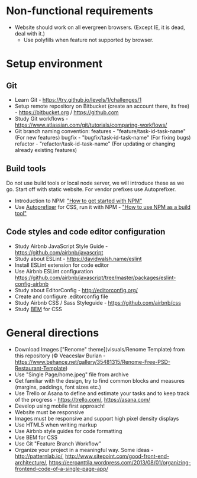# Non-functional requirements

* Website should work on all evergreen browsers. (Except IE, it is dead, deal with it.)
    * Use polyfills when feature not supported by browser.

# Setup environment

## Git
* Learn Git - https://try.github.io/levels/1/challenges/1
* Setup remote repository on Bitbucket (create an account there, its free) - https://bitbucket.org / https://github.com
* Study Git workflows - https://www.atlassian.com/git/tutorials/comparing-workflows/
* Git branch naming convention:
   features - "feature/task-id-task-name" (For new features)
   bugfix - "bugfix/task-id-task-name" (For fixing bugs)
   refactor - "refactor/task-id-task-name" (For updating or changing already existing features)

## Build tools
Do not use build tools or local node server, we will introduce these as we go. Start off with static website. For vendor prefixes use Autoprefixer.
* Introduction to NPM: ["How to get started with NPM"](https://www.w3schools.com/whatis/whatis_npm.asp)
* Use [Autoprefixer](https://github.com/postcss/autoprefixer) for CSS, run it with NPM - ["How to use NPM as a build tool"](https://nodesource.com/blog/an-absolute-beginners-guide-to-using-npm/)

## Code styles and code editor configuration

* Study Airbnb JavaScript Style Guide - https://github.com/airbnb/javascript
* Study about ESLint - https://davidwalsh.name/eslint
* Install ESLint extension for code editor
* Use Airbnb ESLint configuration https://github.com/airbnb/javascript/tree/master/packages/eslint-config-airbnb
* Study about EditorConfig - http://editorconfig.org/
* Create and configure .editorconfig file
* Study Airbnb CSS / Sass Styleguide - https://github.com/airbnb/css
* Study [BEM](http://getbem.com/introduction/) for CSS

# General directions

* Download Images ["Renome" theme](visuals/Renome Template) from this repository (© Veaceslav Burian - https://www.behance.net/gallery/35481315/Renome-Free-PSD-Restaurant-Template)
* Use "Single Page/home.jpeg" file from archive  
* Get familiar with the design, try to find common blocks and measures (margins, paddings, font sizes etc.)
* Use Trello or Asana to define and estimate your tasks and to keep track of the progress - https://trello.com/, https://asana.com/
* Develop using mobile first approach!
* Website must be responsive
* Images must be responsive and support high pixel density displays
* Use HTML5 when writing markup
* Use Airbnb style guides for code formatting
* Use BEM for CSS
* Use Git "Feature Branch Workflow”
* Organize your project in a meaningful way. Some ideas - http://patternlab.io/, http://www.sitepoint.com/good-front-end-architecture/, https://eeroanttila.wordpress.com/2013/08/01/organizing-frontend-code-of-a-single-page-app/
